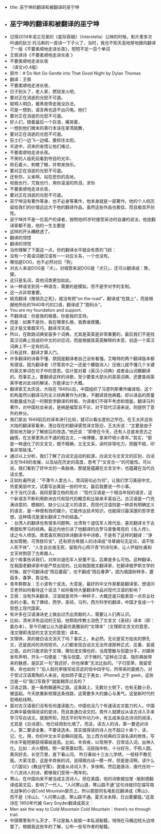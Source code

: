 - title: 巫宁坤的翻译和被翻译的巫宁坤
- ## 巫宁坤的翻译和被翻译的巫宁坤
- 记得2014年诺兰兄弟的《星际穿越》（Interstella）公映的时候，影片里多次吟诵的狄兰·托马斯的一首诗一下子火了，当时，我也不知天高地厚地跟风翻译了一版《不要柔顺地走进长夜》，短短不足一百个单词
- 王佩译诗《不要柔顺地走进长夜 》
- 不要柔顺地走进长夜
- （译文v0.4版）
- 原作：# Do Not Go Gentle into That Good Night by Dylan Thomas
- 翻译：王佩
- 不要柔顺地走进长夜，
- 日子到头了，老人家，燃烧发火吧，
- 要对正在消逝的光怒不可遏。
- 聪明人明白，被黑夜带走我没办法，
- 可是一想到，语言再也造不出闪电，他们
- 要对正在消逝的光怒不可遏。
- 好人们，随着最后一个巨浪，痛哭着，
- 一想到他们微末的善行本该在翠湾跳舞，
- 要对正在消逝的光怒不可遏。
- 狂士们一边飞一边唱，要抓住太阳，
- 半途中，迟来的省悟让他们难过，
- 不要柔顺地走进长夜。
- 不笑的人临死前看到夺目的光华，
- 陨石着火，刺瞎了眼，并带来快乐。
- 要对正在消逝的光怒不可遏。
- 还有你，父亲啊，站在悲伤的高地，
- 祝我也行，咒我也行，用你滚滚的热泪，求你
- 不要柔顺地走进长夜，
- 要对正在消逝的光怒不可遏。
- 巫宁坤没有著作等身，也不必身等著作，他本身就是一部著作。他的个人经历留给我们的价值远远大于他的翻译作品，虽然这些作品也极佳，而且极具开创性。
- 巫宁坤并不是一位高产的译者，按照他85岁时接受采访时自谦的说法，他连翻译家都不是，他的一生主要是
- 这样的开头糟糕透了。
- 翻译的领悟
- 翻译的领悟
- 当你理解了下面这一点，你的翻译水平就会有质的飞跃：
- 没有一个英语词跟汉语有一一对应关系，一个也没有。
- 哪怕是DOG，也不必然对应「狗」
- 对古人来说DOG是「犬」，对城管来说DOG是「犬只」，还可以翻译成：獒，㹴。
- 这只是名词，其他词类更加如此。
- 从一种语言到另一种语言，需要的是模拟，而不是字对字的复制。
- 这一点非常重要。
- 姚克翻译《推销员之死》，就没有把“on the road”，翻译成“在路上”，而是根据他所处的1940年代的口语，翻译成了“跑码头”。
- You are my foundation and support.
- 不翻译成：你是我的根基，你是我的支持。
- 而是：如果不是你，我在哪里扎根，我靠谁撑腰。
- 这才是文章觑天巧，翻译浑天成。
- 所以，在欧路词典安装多个词典，尤其是英英是非常重要的，最后我们不是找英汉词典上现成的中文的对应词，而是根据其英英解释的本意，创造一个英汉词典上不一定有的词。
- 只有这样，翻译才算入门。
- 许多翻译的诗看不懂，原因是翻译者自己没有看懂。艾略特的两个翻译版本都有错误，因为翻译者（尽管其中之一还是个朦胧诗人）压根儿就不懂几个关键的英文单词在句子中的意思。估计是对着《英汉小词典》或者金山词霸翻译的。而事实上，要翻译这样的诗歌，至少要查大部头的英英词典，还要查阅英美学者对此诗的解读，方能译出个大概。
- 翻译家王太庆说，大陆在 1949以后，中国组织了马恩列斯著作编译局，这个机构虽然以翻译马列主义经典著作为对象，不翻译其他典籍，却以译品的质量和数量成为这一时期哲学翻译的样板，为译者们不得不考虑和借鉴。翻译马列著作，对中国社会来说，是祸是福暂且不论，对于现代汉语来说，则提供了意外的养分。
- 我们拿出 1949前后的译本进行比较，就可以看出差别之所在。在王太庆这些大陆的翻译家看来，港台现在的翻译感觉译文陈旧，王太庆说：“主要是由于那些地方缺少了解放后的改造。”他还说：“即使在今天，还有人总是发思古之幽情，在文章里夹点不通的假古文，一味博雅，拿来吓唬小青年。”其实，“那是一种退化了的文言文，既不精确，又无文采，读时非常吃力，把握不稳，印象非常肤浅。”
- 通过以上分析，我们了解了白话文运动的起源，白话文与文言文的区别，白话文在1949的发展，以及站在历史的高度，思考了“文言合一”的可能性。可以说，我们看到了好中文的一条脉络，那就是蕴藏在文言文中，也蕴藏在当代白话文里。
- 正如杜甫所说：“不薄今人爱古人，清词丽句必为邻”。让我们学习美丽中文，热爱美丽中文，试着写出美丽一些的中文。最后我要说一件小事。
- 关于当代汉语，我同意雷立柏的观点：“现代汉语是一个相当年轻的语言，这个新语言不断利用欧洲古代和现代的概念和比喻来丰富自己。古汉语是一门充满诗意的、模糊的、缺少公认定义的语言，而现代汉语则是一种具有明确定义的语言，是一种很有效的媒介。它能传达技术知识，也能探讨最深邃的哲学思想。这种情况是漫长翻译工作的结晶。”
- ：台湾人的翻译也有很多问题啊。台湾有个退伍军人席代岳，喜欢翻译关于古希腊和罗马的经典。最近内地引进了他翻译的古罗马普鲁塔克的《名人传》，读之令人喷饭。席君喜欢用旧体诗翻译书中诗歌，于是有了这样的翻译：“诤友如管鲍，可贵胜珍宝”。还有把古希腊人的诗译成“寻章摘句无足论，语不惊人死不休”、“人生自古谁无死，留取丹心照汗青”的诗句来，让人怀疑杜甫和文天祥剽窃了古希腊人。
- 这个故事告诉我们，对岸对退伍军人安置不当，后果是多么可怕。这种翻译，在我国老翻译家中是严禁出现的。比如我国俄文翻译家，在翻译俄罗斯文学的时候，就宁可翻译成“雨后蘑菇”，也不翻成“雨后春笋”。因为俄国树林多，蘑菇多，春笋，真没有。
- 青年群群友：王小波有个说法，大意是，最好的中文作家都是翻译家。想请问王老师如何看待这个说法？如何看待大量翻译作品对现代汉语的影响？
- 王佩：没有外来翻译，汉语就是另外一种样子，大概还是只能表现一点农业社会的小事。有了佛经，西学，圣经，马列，西方科学的翻译，中国才变成一个思想上现代国家。
- 有许多在汉语演进史上做出过杰出贡献的人，需要让人们再认识。
- 比如，清末洋务运动的王韬，他帮助传教士润色了文言文《圣经》译本（即：委办本），至今仍被公认为是最优美雅驯的“文理本”（文理即文言文的意思，浅文理即浅显的文言文的意思）译本。
- 文理体，真的被白话文消灭了吗？事实上，未必然。无论是官方拙劣的祭孔文，还是民间的吊唁短讯，人们都发现白话文无法传递那种正式、庄重、哀戚之感。此时只能求助于文理，哪怕浅文理也好。当周慧敏与倪震分手，对媒体发布声明，开头一句便是：“我与倪震，识于微时。”这种古汉语、隐形典故带来的魅惑，是区区一句“我还好，你也保重”无法比拟的。“子归受荣，我留受辱，命也如何？”后人假托李陵写给苏武的信中四字句，所带来的震撼力，对于受过汉语熏陶的人来说，宛如鸽子蛋之于美女，iPhone6 之于 geek，这些岂是一句“我口写我手”就能糊弄过去的？
- 汉语之路，是一条荆棘遍布之路。这条路上，无数壮士倒下，也有无数小丑，被竖起。今天欲重新梳理这条线路，这需要多大的雄心与勇气。这是新时代的驼峰航线啊。
- 面对古汉语我们没有任何速读能力，中国也没几个有速读古文能力的人。中国古典中最值得阅读的是诗，而且直通白话文的。周作人就建议从读古诗入手来学习写白话文。就我所知，阳志平的写作功力中，有五成来自古诗词的阅读，尤其是《古诗源》，他已经用到化境了。而且，读古人的诗，第一要选对诗人，第二要读全集，不要读选本。其实值得读的诗人也不超过十来个，读，记，化，用，你的中文水平会瞬间提高。加上西方经典的汉语名译的修炼，写作水平能短期获得幂级提高。比如，辛弃疾，以常用字、日常话入词，出神入化。比如：点火樱桃，照一架荼蘼如雪。况屈指中秋，十分好月，不照人圆。乘风好去，长空万里，直下看山河。 昨日春如十三女儿学绣，一枝枝不教花瘦。大家注意，这是辛弃疾的词，说得跟白话一模一样，但是是词啊。读什么《六国论》《教战守策》，直接从诗词入手，多快啊。然后是唐诗，唐代任何一个八流诗人的诗，都够我们受用一两年的。
- 寒山，在中国向来不被当成主流诗人。但在美国，他的诗歌被加里 -施耐德翻译成英文后，影响了一代人。“人问寒山道，寒山路不通”这句诗就印在描写南北战争的小说Cold Mountain扉页上。所以那部同名电影应翻译成《寒山》，而不是《冷山》。“人问寒山道，寒山路不通。夏天冰未释，日出雾朦胧。”这首诗在 1950年代被 Gary Snyder翻译成英文：
- Men ask the way to Cold Mountain Cold Mountain：there’s no through trail.
- 中国哪里有什么天才，不过是每人偷偷一本私淑秘籍，悄悄在马桶边枕头边啃罢了。根据我这些年的了解，公布一些写作者的秘籍。
